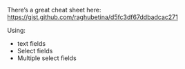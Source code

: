 
There’s a great cheat sheet here: https://gist.github.com/raghubetina/d5fc3df67ddbadcac271

Using:
- text fields
- Select fields
- Multiple select fields

